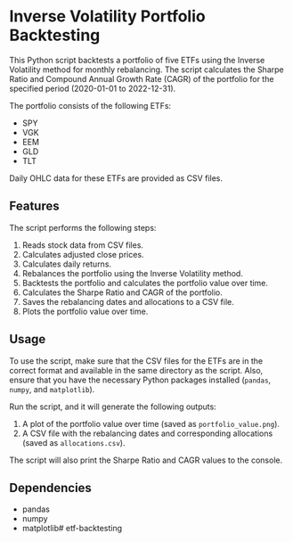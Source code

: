 # Inverse Volatility Portfolio Backtesting

This Python script backtests a portfolio of five ETFs using the Inverse Volatility method for monthly rebalancing. The script calculates the Sharpe Ratio and Compound Annual Growth Rate (CAGR) of the portfolio for the specified period (2020-01-01 to 2022-12-31).

The portfolio consists of the following ETFs:
- SPY
- VGK
- EEM
- GLD
- TLT

Daily OHLC data for these ETFs are provided as CSV files.

## Features

The script performs the following steps:

1. Reads stock data from CSV files.
2. Calculates adjusted close prices.
3. Calculates daily returns.
4. Rebalances the portfolio using the Inverse Volatility method.
5. Backtests the portfolio and calculates the portfolio value over time.
6. Calculates the Sharpe Ratio and CAGR of the portfolio.
7. Saves the rebalancing dates and allocations to a CSV file.
8. Plots the portfolio value over time.

## Usage

To use the script, make sure that the CSV files for the ETFs are in the correct format and available in the same directory as the script. Also, ensure that you have the necessary Python packages installed (`pandas`, `numpy`, and `matplotlib`).

Run the script, and it will generate the following outputs:

1. A plot of the portfolio value over time (saved as `portfolio_value.png`).
2. A CSV file with the rebalancing dates and corresponding allocations (saved as `allocations.csv`).

The script will also print the Sharpe Ratio and CAGR values to the console.

## Dependencies

- pandas
- numpy
- matplotlib#   e t f - b a c k t e s t i n g  
 